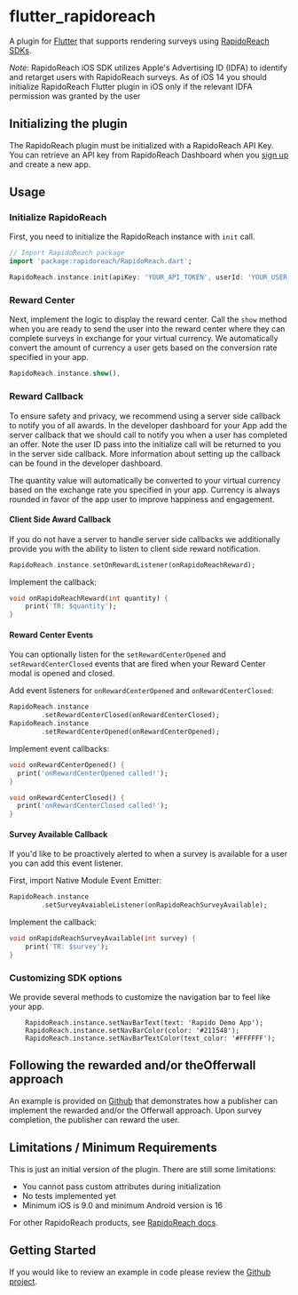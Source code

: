 # flutter_rapidoreach

A plugin for [Flutter](https://flutter.io) that supports rendering surveys using [RapidoReach SDKs](https://www.rapidoreach.com/docs/).

*Note*: RapidoReach iOS SDK utilizes Apple's Advertising ID (IDFA) to identify and retarget users with RapidoReach surveys. As of iOS 14 you should initialize RapidoReach Flutter plugin in iOS only if the relevant IDFA permission was granted by the user

## Initializing the plugin

The RapidoReach plugin must be initialized with a RapidoReach API Key. You can retrieve an API key from RapidoReach Dashboard when you [sign up](https://www.rapidoreach.com/signup/) and create a new app.

## Usage

### Initialize RapidoReach
First, you need to initialize the RapidoReach instance with `init` call.
```dart
// Import RapidoReach package
import 'package:rapidoreach/RapidoReach.dart';

RapidoReach.instance.init(apiKey: 'YOUR_API_TOKEN', userId: 'YOUR_USER_ID')
```

### Reward Center
Next, implement the logic to display the reward center. Call the `show` method when you are ready to send the user into the reward center where they can complete surveys in exchange for your virtual currency. We automatically convert the amount of currency a user gets based on the conversion rate specified in your app.

```dart
RapidoReach.instance.show(),
```

### Reward Callback

To ensure safety and privacy, we recommend using a server side callback to notify you of all awards. In the developer dashboard for your App add the server callback that we should call to notify you when a user has completed an offer. Note the user ID pass into the initialize call will be returned to you in the server side callback. More information about setting up the callback can be found in the developer dashboard.

The quantity value will automatically be converted to your virtual currency based on the exchange rate you specified in your app. Currency is always rounded in favor of the app user to improve happiness and engagement.

#### Client Side Award Callback

If you do not have a server to handle server side callbacks we additionally provide you with the ability to listen to client side reward notification. 

```dart
RapidoReach.instance.setOnRewardListener(onRapidoReachReward);
```

Implement the callback:
```dart
void onRapidoReachReward(int quantity) {
    print('TR: $quantity');
}
```

#### Reward Center Events

You can optionally listen for the `setRewardCenterOpened` and `setRewardCenterClosed` events that are fired when your Reward Center modal is opened and closed.

Add event listeners for `onRewardCenterOpened` and `onRewardCenterClosed`:

```dart
RapidoReach.instance
        .setRewardCenterClosed(onRewardCenterClosed);
RapidoReach.instance
        .setRewardCenterOpened(onRewardCenterOpened);
```

Implement event callbacks:
```dart
void onRewardCenterOpened() {
  print('onRewardCenterOpened called!');
}

void onRewardCenterClosed() {
  print('onRewardCenterClosed called!');
}
```

#### Survey Available Callback

If you'd like to be proactively alerted to when a survey is available for a user you can add this event listener. 

First, import Native Module Event Emitter:
```dart
RapidoReach.instance
        .setSurveyAvaiableListener(onRapidoReachSurveyAvailable);
```

Implement the callback:
```dart
void onRapidoReachSurveyAvailable(int survey) {
    print('TR: $survey');
}
```

### Customizing SDK options

We provide several methods to customize the navigation bar to feel like your app.

```
    RapidoReach.instance.setNavBarText(text: 'Rapido Demo App');
    RapidoReach.instance.setNavBarColor(color: '#211548');   
    RapidoReach.instance.setNavBarTextColor(text_color: '#FFFFFF');
```

## Following the rewarded and/or theOfferwall approach

An example is provided on [Github](https://github.com/rapidoreach/flutter_rapidoreach) that demonstrates how a publisher can implement the rewarded and/or the Offerwall approach. Upon survey completion, the publisher can reward the user.


## Limitations / Minimum Requirements

This is just an initial version of the plugin. There are still some
limitations:

- You cannot pass custom attributes during initialization
- No tests implemented yet
- Minimum iOS is 9.0 and minimum Android version is 16

For other RapidoReach products, see
[RapidoReach docs](https://www.rapidoreach.com/docs).


## Getting Started

If you would like to review an example in code please review the [Github project](https://github.com/rapidoreach/flutter_rapidoreach).
